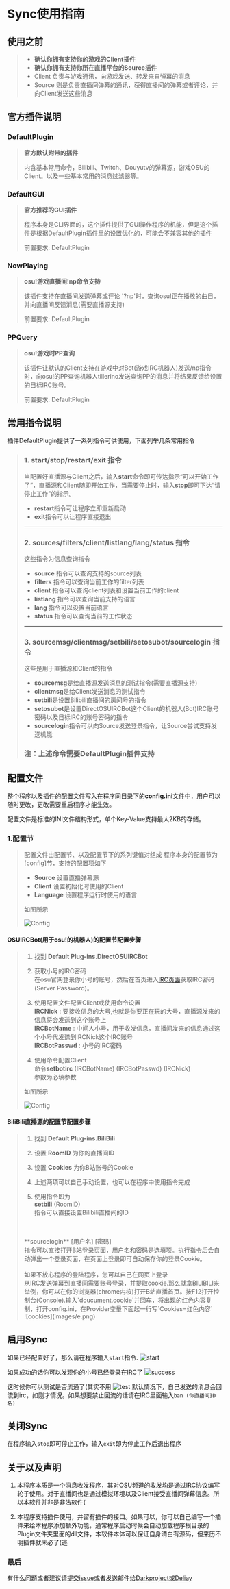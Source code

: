 # Sync使用指南

## 使用之前
> - **确认你拥有支持你的游戏的Client插件**
> - **确认你拥有支持你所在直播平台的Source插件**
> - Client 负责与游戏通讯，向游戏发送、转发来自弹幕的消息
> - Source 则是负责直播间弹幕的通讯，获得直播间的弹幕或者评论，并向Client发送这些消息

## 官方插件说明

### **DefaultPlugin**
> **官方默认附带的插件**
>
> 内含基本常用命令，Bilibili、Twitch、Douyutv的弹幕源，游戏OSU的Client。以及一些基本常用的消息过滤器等。

### **DefaultGUI**
> **官方推荐的GUI插件**
>
> 程序本身是CLI界面的，这个插件提供了GUI操作程序的机能，但是这个插件是根据DefaultPlugin插件里的设置优化的，可能会不兼容其他的插件
>
>前置要求: DefaultPlugin

### **NowPlaying**
> **osu!游戏直播间!np命令支持**
>
> 该插件支持在直播间发送弹幕或评论 '?np'时，查询osu!正在播放的曲目，并向直播间反馈消息(需要直播源支持)
>
>前置要求: DefaultPlugin

### **PPQuery**
> **osu!游戏时PP查询**
>
> 该插件让默认的Client支持在游戏中对Bot(游戏IRC机器人)发送/np指令时，向osu!的PP查询机器人tillerino发送查询PP的消息并将结果反馈给设置的目标IRC账号。
>
>前置要求: DefaultPlugin

## 常用指令说明
插件DefaultPlugin提供了一系列指令可供使用，下面列举几条常用指令

> ### 1. start/stop/restart/exit 指令
>
> 当配置好直播源与Client之后，输入**start**命令即可传达指示“可以开始工作了”，直播源和Client随即开始工作，当需要停止时，输入**stop**即可下达“请停止工作"的指示。
> - **restart**指令可让程序立即重新启动
> - **exit**指令可以让程序直接退出
>
> -----------------
> ### 2. sources/filters/client/listlang/lang/status 指令
>
> 这些指令为信息查询指令
> - **source** 指令可以查询支持的source列表
> - **filters** 指令可以查询当前工作的filter列表
> - **client** 指令可以查询client列表和设置当前工作的client
> - **listlang** 指令可以查询当前支持的语言
> - **lang** 指令可以设置当前语言
> - **status** 指令可以查询当前的工作状态
>
> -----------------
> ### 3. sourcemsg/clientmsg/setbili/setosubot/sourcelogin 指令
>
> 这些是用于直播源和Client的指令
> - **sourcemsg**是给直播源发送消息的测试指令(需要直播源支持)
> - **clientmsg**是给Client发送消息的测试指令
> - **setbili**是设置Bilibili直播间的房间号的指令
> - **setosubot**是设置DirectOSUIRCBot这个Client的机器人(Bot)IRC账号密码以及目标IRC的账号密码的指令
> - **sourcelogin**指令可以向Source发送登录指令，让Source尝试支持发送机能
>
> ### **注：上述命令需要DefaultPlugin插件支持**


## 配置文件
整个程序以及插件的配置文件写入在程序同目录下的**config.ini**文件中，用户可以随时更改，更改需要重启程序才能生效。

配置文件是标准的INI文件结构形式，单个Key-Value支持最大2KB的存储。

### 1.配置节

>
> 配置文件由配置节、以及配置节下的系列键值对组成
> 程序本身的配置节为[config]节，支持的配置项如下
>
> - **Source** 设置直播弹幕源
> - **Client** 设置初始化时使用的Client
> - **Language** 设置程序运行时使用的语言
>
> 如图所示
>
> ![Config](images/CONFIG_SECTION_DEFAULT.png)

#### OSUIRCBot(用于osu!的机器人)的配置节配置步骤
> 1. 找到 **Default Plug-ins.DirectOSUIRCBot**
> 
> 2. 获取小号的IRC密码 <br> 在osu官网登录你小号的账号，然后在首页进入[IRC页面](https://osu.ppy.sh/p/irc)获取IRC密码(Server Password)。
>
> 3. 使用配置文件配置Client或使用命令设置
> <br> **IRCNick** : 要接收信息的大号,也就是你要正在玩的大号，直播源发来的信息将会发送到这个账号上
> <br> **IRCBotName** : 中间人小号，用于收发信息，直播间发来的信息通过这个小号代发送到IRCNick这个IRC账号
> <br> **IRCBotPasswd** : 小号的IRC密码
>
> 4. 使用命令配置Client
>   <br>命令**setbotirc** (IRCBotName) (IRCBotPasswd) (IRCNick)
>   <br> 参数为必填参数
>
> 如图所示
>
> ![Config](images/CONFIG_SECTION_OSU.png)

#### BiliBili直播源的配置节配置步骤
> 1. 找到 **Default Plug-ins.BiliBili**
>
> 2. 设置 **RoomID** 为你的直播间ID
>
> 3. 设置 **Cookies** 为你B站账号的Cookie
>
> 4. 上述两项可以自己手动设置，也可以在程序中使用指令完成
> 5. 使用指令即为
>   <br> **setbili** (RoomID) 
>   <br>指令可以直接设置Bilibili直播间的ID
>   <br>
>   <br> **sourcelogin** [用户名] [密码]
>   <br>指令可以直接打开B站登录页面，用户名和密码是选填项。执行指令后会自动弹出一个登录页面，在页面上登录即可自动保存你的登录Cookie。
>   <br>
>   <br>如果不放心程序的登陆程序，您可以自己在网页上登录
>   <br>
> 从IRC发送弹幕到直播间需要账号登录，并提取cookie.那么就拿BILIBILI来举例，你可以在你的浏览器(chrome内核)打开B站直播首页。按F12打开控制台(Console).输入`doucument.cookie`并回车，将出现的红色内容复制，打开config.ini，在Provider变量下面起一行写`Cookies=红色内容`
>   <br>
>   ![cookies](images/e.png)
>   <br>

## 启用Sync
如果已经配置好了，那么请在程序输入`start`指令.
![start](images/b.png)

如果成功的话你可以发现你的小号已经登录在IRC了
![success](images/c.png)

这时候你可以测试是否流通了(其实不用
![test](images/d.png)
默认情况下，自己发送的消息会回流到irc，如刚才情况。如果想要禁止回流的话请在IRC里面输入`ban (你直播间ID名)`


## 关闭Sync
在程序输入`stop`即可停止工作，输入`exit`即为停止工作后退出程序

## 关于以及声明
1.	本程序本质是一个消息收发程序，其对OSU频道的收发均是通过IRC协议编写轮子使用。对于直播间也是通过模拟环境以及Client接受直播间弹幕信息。所以本软件并非是非法软件(

2.	本程序支持插件使用，并留有插件的接口。如果可以，你可以自己编写一个插件来给本程序添加额外功能，通常程序启动时候会自动加载程序根目录的Plugin文件夹里面的dll文件，本软件本体可以保证自身清白有源码，但来历不明插件就未必了(逃



### 最后
有什么问题或者建议请[提交issue](https://github.com/Deliay/Sync/issues)或者发送邮件给[Darkproject](mailto:mikirasora0409@126.com)或[Deliay](mailto:admin@remiliascarlet.com)
